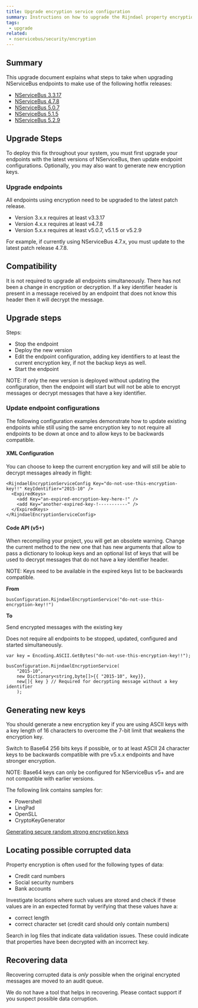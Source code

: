 ```yaml
---
title: Upgrade encryption service configuration
summary: Instructions on how to upgrade the Rijndael property encryption configuration to use key identifiers
tags:
 - upgrade
related:
 - nservicebus/security/encryption
---
```


## Summary

This upgrade document explains what steps to take when upgrading NServiceBus endpoints to make use of the following hotfix releases:

- [NServiceBus 3.3.17](https://github.com/Particular/NServiceBus/releases/tag/3.3.17)
- [NServiceBus 4.7.8](https://github.com/Particular/NServiceBus/releases/tag/4.7.8)
- [NServiceBus 5.0.7](https://github.com/Particular/NServiceBus/releases/tag/5.0.7)
- [NServiceBus 5.1.5](https://github.com/Particular/NServiceBus/releases/tag/5.1.5)
- [NServiceBus 5.2.9](https://github.com/Particular/NServiceBus/releases/tag/5.2.9)


## Upgrade Steps

To deploy this fix throughout your system, you must first upgrade your endpoints with the latest versions of NServiceBus, then update endpoint configurations. Optionally, you may also want to generate new encryption keys.


### Upgrade endpoints

All endpoints using encryption need to be upgraded to the latest patch release.

- Version 3.x.x requires at least v3.3.17
- Version 4.x.x requires at least v4.7.8
- Version 5.x.x requires at least v5.0.7, v5.1.5 or v5.2.9

For example, if currently using NServiceBus 4.7.x, you must update to the latest patch release 4.7.8.


## Compatibility

It is not required to upgrade all endpoints simultaneously. There has not been a change in encryption or decryption. If a key identifier header is present in a message received by an endpoint that does not know this header then it will decrypt the message.


## Upgrade steps

Steps:

- Stop the endpoint
- Deploy the new version
- Edit the endpoint configuration, adding key identifiers to at least the current encryption key, if not the backup keys as well.
- Start the endpoint


NOTE: If only the new version is deployed without updating the configuration, then the endpoint will start but will not be able to encrypt messages or decrypt messages that have a key identifier.


### Update endpoint configurations

The following configuration examples demonstrate how to update existing endpoints while still using the same encryption key to not require all endpoints to be down at once and to allow keys to be backwards compatible.


#### XML Configuration

You can choose to keep the current encryption key and will still be able to decrypt messages already in flight:

```
<RijndaelEncryptionServiceConfig Key="do-not-use-this-encryption-key!!" KeyIdentifier="2015-10" />
  <ExpiredKeys>
    <add Key="an-expired-encryption-key-here-!" />
    <add Key="another-expired-key-!-----------" />
  </ExpiredKeys>
</RijndaelEncryptionServiceConfig>
```


#### Code API (v5+)

When recompiling your project, you will get an obsolete warning. Change the current method to the new one that has new arguments that allow to pass a dictionary to lookup keys and an optional list of keys that will be used to decrypt messages that do not have a key identifier header.

NOTE: Keys need to be available in the expired keys list to be backwards compatible.

**From**
```
busConfiguration.RijndaelEncryptionService("do-not-use-this-encryption-key!!")
```

**To**

Send encrypted messages with the existing key

Does not require all endpoints to be stopped, updated, configured and started simultaneously.

```
var key = Encoding.ASCII.GetBytes("do-not-use-this-encryption-key!!");

busConfiguration.RijndaelEncryptionService(
    "2015-10",
    new Dictionary<string,byte[]>{{ "2015-10", key}},
    new[]{ key } // Required for decrypting message without a key identifier
    );
```


## Generating new keys

You should generate a new encryption key if you are using ASCII keys with a key length of 16 characters to overcome the 7-bit limit that weakens the encryption key.

Switch to Base64 256 bits keys if possible, or to at least ASCII 24 character keys to be backwards compatible with pre v5.x.x endpoints and have stronger encryption.

NOTE: Base64 keys can only be configured for NServiceBus v5+ and are not compatible with earlier versions.

The following link contains samples for:

- Powershell
- LinqPad
- OpenSLL
- CryptoKeyGenerator

[Generating secure random strong encryption keys](/nservicebus/security/generating-encryption-keys.md)


## Locating possible corrupted data

Property encryption is often used for the following types of data:

- Credit card numbers
- Social security numbers
- Bank accounts

Investigate locations where such values are stored and check if these values are in an expected format by verifying that these values have a:

- correct length
- correct character set (credit card should only contain numbers)

Search in log files that indicate data validation issues. These could indicate that properties have been decrypted with an incorrect key.


## Recovering data

Recovering corrupted data is *only* possible when the original encrypted messages are moved to an audit queue.

We do not have a tool that helps in recovering. Please contact support if you suspect possible data corruption.
